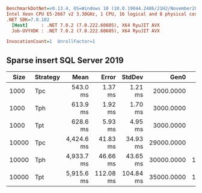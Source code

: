 ``` ini

BenchmarkDotNet=v0.13.4, OS=Windows 10 (10.0.19044.2486/21H2/November2021Update)
Intel Xeon CPU E5-2667 v2 3.30GHz, 1 CPU, 16 logical and 8 physical cores
.NET SDK=7.0.102
  [Host]     : .NET 7.0.2 (7.0.222.60605), X64 RyuJIT AVX
  Job-UVYXDK : .NET 7.0.2 (7.0.222.60605), X64 RyuJIT AVX

InvocationCount=1  UnrollFactor=1  

```

## Sparse insert SQL Server 2019

| Size  | Strategy |       Mean |     Error |    StdDev |       Gen0 |       Gen1 | Allocated |
|-------|----------|-----------:|----------:|----------:|-----------:|-----------:|----------:|
| 1000  | Tpc      |   543.0 ms |   1.37 ms |   1.21 ms |  2000.0000 |  1000.0000 |  37.25 MB |
| 1000  | Tph      |   613.9 ms |   1.92 ms |   1.70 ms |  3000.0000 |  1000.0000 |  38.22 MB |
| 1000  | Tpt      |   628.6 ms |   5.93 ms |   4.95 ms |  3000.0000 |  1000.0000 |   45.7 MB |
| 10000 | Tpc      | 4,424.6 ms |  41.83 ms |  34.93 ms | 29000.0000 |  9000.0000 | 371.08 MB |
| 10000 | Tph      | 4,933.7 ms |  46.66 ms |  43.65 ms | 30000.0000 | 10000.0000 | 380.74 MB |
| 10000 | Tpt      | 5,915.6 ms | 112.08 ms | 104.84 ms | 35000.0000 | 11000.0000 | 455.06 MB |